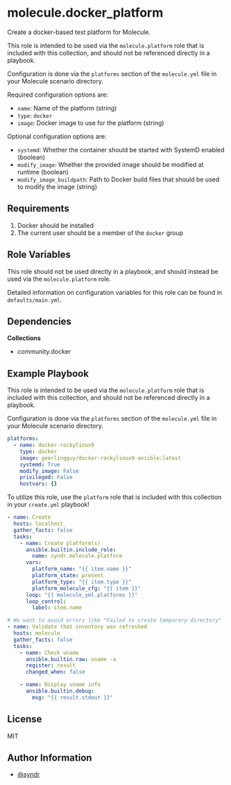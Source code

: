 molecule.docker_platform
=========

Create a docker-based test platform for Molecule.

This role is intended to be used via the `molecule.platform` role that is included with this collection, and should not be referenced directly in a playbook.

Configuration is done via the `platforms` section of the `molecule.yml` file in your Molecule scenario directory.

Required configuration options are:

- `name`: Name of the platform (string)
- `type`: `docker`
- `image`: Docker image to use for the platform (string)

Optional configuration options are:

- `systemd`: Whether the container should be started with SystemD enabled (boolean)
- `modify_image`: Whether the provided image should be modified at runtime (boolean)
- `modify_image_buildpath`: Path to Docker build files that should be used to modify the image (string)

Requirements
------------

1. Docker should be installed
1. The current user should be a member of the `docker` group

Role Variables
--------------

This role should not be used directly in a playbook, and should instead be used via the `molecule.platform` role.

Detailed information on configuration variables for this role can be found in `defaults/main.yml`.

Dependencies
------------

**Collections**  
- community.docker

Example Playbook
----------------

This role is intended to be used via the `molecule.platform` role that is included with this collection, and should not be referenced directly in a playbook.

Configuration is done via the `platforms` section of the `molecule.yml` file in your Molecule scenario directory.

```yaml
platforms:
  - name: docker-rockylinux9
    type: docker
    image: geerlingguy/docker-rockylinux9-ansible:latest
    systemd: True
    modify_image: False
    privileged: False
    hostvars: {}
```

To utilize this role, use the `platform` role that is included with this collection in your `create.yml` playbook!

```yaml
- name: Create
  hosts: localhost
  gather_facts: false
  tasks:
    - name: Create platform(s)
      ansible.builtin.include_role:
        name: syndr.molecule.platform
      vars:
        platform_name: "{{ item.name }}"
        platform_state: present
        platform_type: "{{ item.type }}"
        platform_molecule_cfg: "{{ item }}"
      loop: "{{ molecule_yml.platforms }}"
      loop_control:
        label: item.name

# We want to avoid errors like "Failed to create temporary directory"
- name: Validate that inventory was refreshed
  hosts: molecule
  gather_facts: false
  tasks:
    - name: Check uname
      ansible.builtin.raw: uname -a
      register: result
      changed_when: false

    - name: Display uname info
      ansible.builtin.debug:
        msg: "{{ result.stdout }}"
```


License
-------

MIT

Author Information
------------------

- [@syndr](https://github.com/syndr/)

